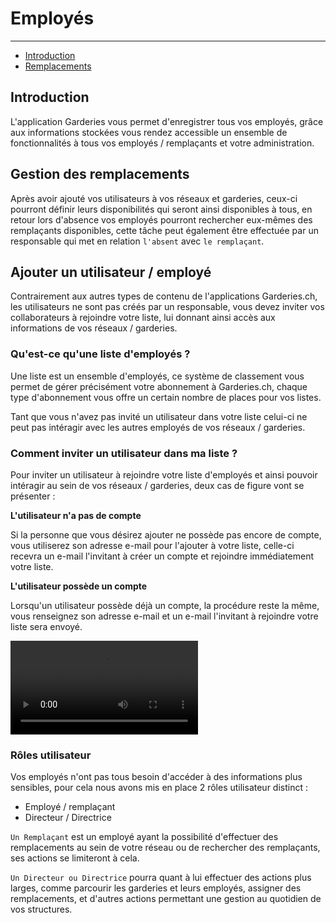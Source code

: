 # Employés

---

- [Introduction](#section-1)
- [Remplacements](#section-2)

<a name="section-1"></a>
## Introduction

L'application Garderies vous permet d'enregistrer tous vos employés, grâce aux informations stockées vous rendez accessible un ensemble de fonctionnalités à tous vos employés / remplaçants et votre administration.

<a name="section-2"></a>
## Gestion des remplacements

Après avoir ajouté vos utilisateurs à vos réseaux et garderies, ceux-ci pourront définir leurs disponibilités qui seront ainsi disponibles à tous, en retour lors d'absence vos employés pourront rechercher eux-mêmes des remplaçants disponibles, cette tâche peut également être effectuée par un responsable qui met en relation `l'absent` avec `le remplaçant`.

<a name="section-3"></a>
## Ajouter un utilisateur / employé

Contrairement aux autres types de contenu de l'applications Garderies.ch, les utilisateurs ne sont pas créés par un responsable, vous devez inviter vos collaborateurs à rejoindre votre liste, lui donnant ainsi accès aux informations de vos réseaux / garderies.

### Qu'est-ce qu'une liste d'employés ?

Une liste est un ensemble d'employés, ce système de classement vous permet de gérer précisément votre abonnement à Garderies.ch, chaque type d'abonnement vous offre un certain nombre de places pour vos listes.

Tant que vous n'avez pas invité un utilisateur dans votre liste celui-ci ne peut pas intéragir avec les autres employés de vos réseaux / garderies.

### Comment inviter un utilisateur dans ma liste ?

Pour inviter un utilisateur à rejoindre votre liste d'employés et ainsi pouvoir intéragir au sein de vos réseaux / garderies, deux cas de figure vont se présenter :

**L'utilisateur n'a pas de compte**

Si la personne que vous désirez ajouter ne possède pas encore de compte, vous utiliserez son adresse e-mail pour l'ajouter à votre liste, celle-ci recevra un e-mail l'invitant à créer un compte et rejoindre immédiatement votre liste.

**L'utilisateur possède un compte**

Lorsqu'un utilisateur possède déjà un compte, la procédure reste la même, vous renseignez son adresse e-mail et un e-mail l'invitant à rejoindre votre liste sera envoyé.

<div class="embed-responsive embed-responsive-16by9">
    <video autoplay="autoplay" loop class="embed-responsive-item">
        <source src="/img/docs/user-team-add.mp4" type="video/mp4">
    </video>
</div>

### Rôles utilisateur

Vos employés n'ont pas tous besoin d'accéder à des informations plus sensibles, pour cela nous avons mis en place 2 rôles utilisateur distinct :

- Employé / remplaçant
- Directeur / Directrice

`Un Remplaçant` est un employé ayant la possibilité d'effectuer des remplacements au sein de votre réseau ou de rechercher des remplaçants, ses actions se limiteront à cela.

`Un Directeur ou Directrice` pourra quant à lui effectuer des actions plus larges, comme parcourir les garderies et leurs employés, assigner des remplacements, et d'autres actions permettant une gestion au quotidien de vos structures.
